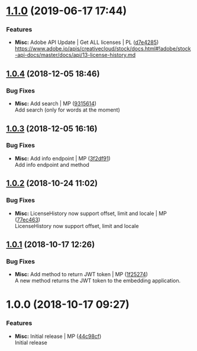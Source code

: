 <a name="1.1.0"></a>
# [1.1.0](https://github.com/mmpro/ac-adobeio/compare/v1.0.4...v1.1.0) (2019-06-17 17:44)


### Features

* **Misc:** Adobe API Update | Get ALL licenses | PL ([d7e4285](https://github.com/mmpro/ac-adobeio/commit/d7e4285))    
  https://www.adobe.io/apis/creativecloud/stock/docs.html#!adobe/stock-api-docs/master/docs/api/13-license-history.md



<a name="1.0.4"></a>
## [1.0.4](https://github.com/mmpro/ac-adobeio/compare/v1.0.3...v1.0.4) (2018-12-05 18:46)


### Bug Fixes

* **Misc:** Add search | MP ([9315614](https://github.com/mmpro/ac-adobeio/commit/9315614))    
  Add search (only for words at the moment)



<a name="1.0.3"></a>
## [1.0.3](https://github.com/mmpro/ac-adobeio/compare/v1.0.2...v1.0.3) (2018-12-05 16:16)


### Bug Fixes

* **Misc:** Add info endpoint | MP ([3f2df91](https://github.com/mmpro/ac-adobeio/commit/3f2df91))    
  Add info endpoint and method



<a name="1.0.2"></a>
## [1.0.2](https://github.com/mmpro/ac-adobeio/compare/v1.0.1...v1.0.2) (2018-10-24 11:02)


### Bug Fixes

* **Misc:** LicenseHistory now support offset, limit and locale | MP ([77ec463](https://github.com/mmpro/ac-adobeio/commit/77ec463))    
  LicenseHistory now support offset, limit and locale



<a name="1.0.1"></a>
## [1.0.1](https://github.com/mmpro/ac-adobeio/compare/v1.0.0...v1.0.1) (2018-10-17 12:26)


### Bug Fixes

* **Misc:** Add method to return JWT token | MP ([1f25274](https://github.com/mmpro/ac-adobeio/commit/1f25274))    
  A new method returns the JWT token to the embedding application.



<a name="1.0.0"></a>
# 1.0.0 (2018-10-17 09:27)


### Features

* **Misc:** Initial release | MP ([44c98cf](https://github.com/mmpro/ac-adobeio/commit/44c98cf))    
  Initial release



